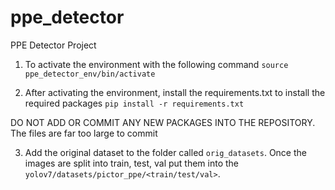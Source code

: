 # ppe_detector
PPE Detector Project

1. To activate the environment with the following command
```source ppe_detector_env/bin/activate```

2. After activating the environment, install the requirements.txt to install the required packages
```pip install -r requirements.txt``` 

DO NOT ADD OR COMMIT ANY NEW PACKAGES INTO THE REPOSITORY. The files are far too large to commit

3. Add the original dataset to the folder called ```orig_datasets```. Once the images are split into train, test, val put them into the ```yolov7/datasets/pictor_ppe/<train/test/val>```.
